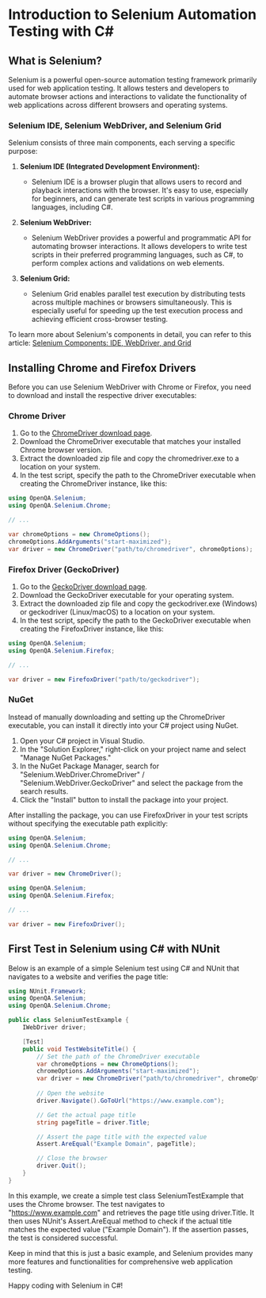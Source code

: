 ﻿# Introduction to Selenium Automation Testing with C#

## What is Selenium?

Selenium is a powerful open-source automation testing framework primarily used for web application testing. It allows testers and developers to automate browser actions and interactions to validate the functionality of web applications across different browsers and operating systems.

### Selenium IDE, Selenium WebDriver, and Selenium Grid

Selenium consists of three main components, each serving a specific purpose:

1. **Selenium IDE (Integrated Development Environment):**
    - Selenium IDE is a browser plugin that allows users to record and playback interactions with the browser. It's easy to use, especially for beginners, and can generate test scripts in various programming languages, including C#.

2. **Selenium WebDriver:**
    - Selenium WebDriver provides a powerful and programmatic API for automating browser interactions. It allows developers to write test scripts in their preferred programming languages, such as C#, to perform complex actions and validations on web elements.

3. **Selenium Grid:**
    - Selenium Grid enables parallel test execution by distributing tests across multiple machines or browsers simultaneously. This is especially useful for speeding up the test execution process and achieving efficient cross-browser testing.

To learn more about Selenium's components in detail, you can refer to this article: [Selenium Components: IDE, WebDriver, and Grid](https://www.selenium.dev/documentation)

## Installing Chrome and Firefox Drivers

Before you can use Selenium WebDriver with Chrome or Firefox, you need to download and install the respective driver executables:

### Chrome Driver

1. Go to the [ChromeDriver download page](https://googlechromelabs.github.io/chrome-for-testing/).
2. Download the ChromeDriver executable that matches your installed Chrome browser version.
3. Extract the downloaded zip file and copy the chromedriver.exe to a location on your system.
4. In the test script, specify the path to the ChromeDriver executable when creating the ChromeDriver instance, like this:

```csharp
using OpenQA.Selenium;
using OpenQA.Selenium.Chrome;

// ...

var chromeOptions = new ChromeOptions();
chromeOptions.AddArguments("start-maximized");
var driver = new ChromeDriver("path/to/chromedriver", chromeOptions);
```

### Firefox Driver (GeckoDriver)

1. Go to the [GeckoDriver download page](https://github.com/mozilla/geckodriver/releases). 
2. Download the GeckoDriver executable for your operating system. 
3. Extract the downloaded zip file and copy the geckodriver.exe (Windows) or geckodriver (Linux/macOS) to a location on your system. 
4. In the test script, specify the path to the GeckoDriver executable when creating the FirefoxDriver instance, like this:

```csharp
using OpenQA.Selenium;
using OpenQA.Selenium.Firefox;

// ...

var driver = new FirefoxDriver("path/to/geckodriver");
```

### NuGet

Instead of manually downloading and setting up the ChromeDriver executable, you can install it directly into your C# project using NuGet.

1. Open your C# project in Visual Studio. 
2. In the "Solution Explorer," right-click on your project name and select "Manage NuGet Packages."
3. In the NuGet Package Manager, search for "Selenium.WebDriver.ChromeDriver" / "Selenium.WebDriver.GeckoDriver" and select the package from the search results. 
4. Click the "Install" button to install the package into your project.

After installing the package, you can use FirefoxDriver in your test scripts without specifying the executable path explicitly:

```csharp
using OpenQA.Selenium;
using OpenQA.Selenium.Chrome;

// ...

var driver = new ChromeDriver();
```
```csharp
using OpenQA.Selenium;
using OpenQA.Selenium.Firefox;

// ...

var driver = new FirefoxDriver();
```

## First Test in Selenium using C# with NUnit

Below is an example of a simple Selenium test using C# and NUnit that navigates to a website and verifies the page title:

```csharp
using NUnit.Framework;
using OpenQA.Selenium;
using OpenQA.Selenium.Chrome;

public class SeleniumTestExample {
    IWebDriver driver;

    [Test]
    public void TestWebsiteTitle() {
        // Set the path of the ChromeDriver executable
        var chromeOptions = new ChromeOptions();
        chromeOptions.AddArguments("start-maximized");
        var driver = new ChromeDriver("path/to/chromedriver", chromeOptions);
        
        // Open the website
        driver.Navigate().GoToUrl("https://www.example.com");

        // Get the actual page title
        string pageTitle = driver.Title;

        // Assert the page title with the expected value
        Assert.AreEqual("Example Domain", pageTitle);

        // Close the browser
        driver.Quit();
    }
}
```

In this example, we create a simple test class SeleniumTestExample that uses the Chrome browser. The test navigates to "https://www.example.com" and retrieves the page title using driver.Title. It then uses NUnit's Assert.AreEqual method to check if the actual title matches the expected value ("Example Domain"). If the assertion passes, the test is considered successful.

Keep in mind that this is just a basic example, and Selenium provides many more features and functionalities for comprehensive web application testing.

Happy coding with Selenium in C#!
